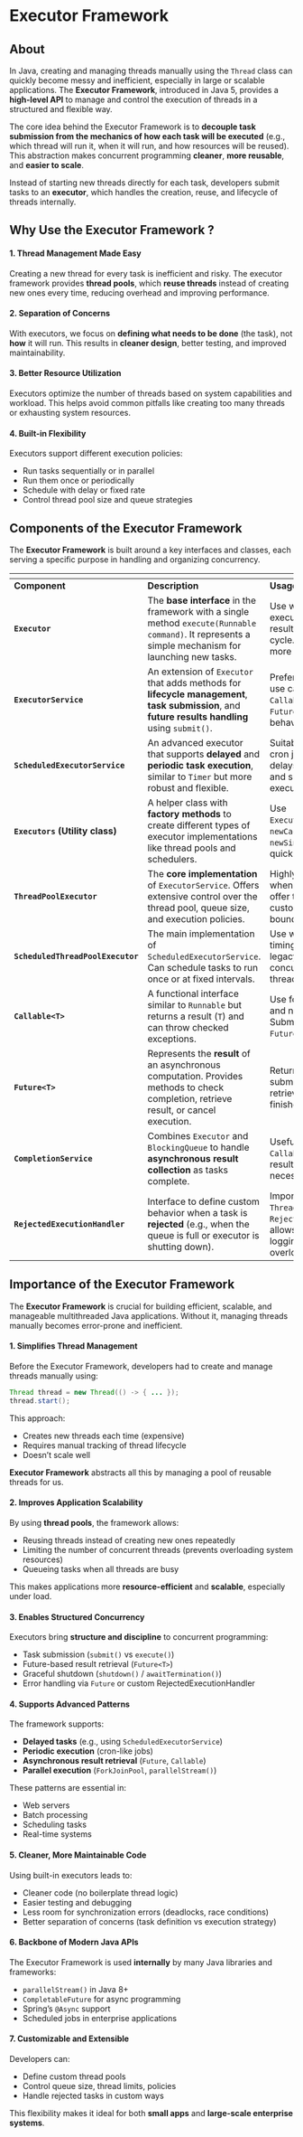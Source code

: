 # Executor Framework

## About

In Java, creating and managing threads manually using the `Thread` class can quickly become messy and inefficient, especially in large or scalable applications. The **Executor Framework**, introduced in Java 5, provides a **high-level API** to manage and control the execution of threads in a structured and flexible way.

The core idea behind the Executor Framework is to **decouple task submission from the mechanics of how each task will be executed** (e.g., which thread will run it, when it will run, and how resources will be reused). This abstraction makes concurrent programming **cleaner**, **more reusable**, and **easier to scale**.

Instead of starting new threads directly for each task, developers submit tasks to an **executor**, which handles the creation, reuse, and lifecycle of threads internally.

## **Why Use the Executor Framework ?**

#### **1. Thread Management Made Easy**

Creating a new thread for every task is inefficient and risky. The executor framework provides **thread pools**, which **reuse threads** instead of creating new ones every time, reducing overhead and improving performance.

#### **2. Separation of Concerns**

With executors, we focus on **defining what needs to be done** (the task), not **how** it will run. This results in **cleaner design**, better testing, and improved maintainability.

#### **3. Better Resource Utilization**

Executors optimize the number of threads based on system capabilities and workload. This helps avoid common pitfalls like creating too many threads or exhausting system resources.

#### **4. Built-in Flexibility**

Executors support different execution policies:

* Run tasks sequentially or in parallel
* Run them once or periodically
* Schedule with delay or fixed rate
* Control thread pool size and queue strategies

## **Components of the Executor Framework**

The **Executor Framework** is built around a key interfaces and classes, each serving a specific purpose in handling and organizing concurrency.

<table data-header-hidden data-full-width="true"><thead><tr><th width="158.8507080078125"></th><th width="388.345458984375"></th><th></th></tr></thead><tbody><tr><td><strong>Component</strong></td><td><strong>Description</strong></td><td><strong>Usage Example / Notes</strong></td></tr><tr><td><strong><code>Executor</code></strong></td><td>The <strong>base interface</strong> in the framework with a single method <code>execute(Runnable command)</code>. It represents a simple mechanism for launching new tasks.</td><td>Use when we want basic task execution without expecting results or managing task life cycle. It's usually extended by more feature-rich components.</td></tr><tr><td><strong><code>ExecutorService</code></strong></td><td>An extension of <code>Executor</code> that adds methods for <strong>lifecycle management</strong>, <strong>task submission</strong>, and <strong>future results handling</strong> using <code>submit()</code>.</td><td>Preferred for most real-world use cases. Allows submitting <code>Callable</code> and <code>Runnable</code>, retrieving <code>Future</code>, and controlling shutdown behavior.</td></tr><tr><td><strong><code>ScheduledExecutorService</code></strong></td><td>An advanced executor that supports <strong>delayed</strong> and <strong>periodic task execution</strong>, similar to <code>Timer</code> but more robust and flexible.</td><td>Suitable for scheduled tasks, like cron jobs or heartbeats. Handles delays between tasks precisely and supports repeated execution.</td></tr><tr><td><strong><code>Executors</code> (Utility class)</strong></td><td>A helper class with <strong>factory methods</strong> to create different types of executor implementations like thread pools and schedulers.</td><td>Use <code>Executors.newFixedThreadPool()</code>, <code>newCachedThreadPool()</code>, or <code>newSingleThreadExecutor()</code> to quickly get standard executors.</td></tr><tr><td><strong><code>ThreadPoolExecutor</code></strong></td><td>The <strong>core implementation</strong> of <code>ExecutorService</code>. Offers extensive control over the thread pool, queue size, and execution policies.</td><td>Highly configurable. Choose this when default executors don’t offer the required control (e.g., custom rejection policy, bounded queue).</td></tr><tr><td><strong><code>ScheduledThreadPoolExecutor</code></strong></td><td>The main implementation of <code>ScheduledExecutorService</code>. Can schedule tasks to run once or at fixed intervals.</td><td>Use when we need precise timing control or to replace legacy <code>Timer</code>/<code>TimerTask</code>. Handles concurrent scheduling with thread pool support.</td></tr><tr><td><strong><code>Callable&#x3C;T></code></strong></td><td>A functional interface similar to <code>Runnable</code> but returns a result (<code>T</code>) and can throw checked exceptions.</td><td>Use for tasks that <strong>return a value</strong> and need to handle exceptions. Submitting a <code>Callable</code> returns a <code>Future&#x3C;T></code>.</td></tr><tr><td><strong><code>Future&#x3C;T></code></strong></td><td>Represents the <strong>result</strong> of an asynchronous computation. Provides methods to check completion, retrieve result, or cancel execution.</td><td>Returned when a <code>Callable</code> is submitted. Use <code>future.get()</code> to retrieve results once the task finishes.</td></tr><tr><td><strong><code>CompletionService</code></strong></td><td>Combines <code>Executor</code> and <code>BlockingQueue</code> to handle <strong>asynchronous result collection</strong> as tasks complete.</td><td>Useful when submitting multiple <code>Callable</code>s and consuming their results as they finish (not necessarily in submission order).</td></tr><tr><td><strong><code>RejectedExecutionHandler</code></strong></td><td>Interface to define custom behavior when a task is <strong>rejected</strong> (e.g., when the queue is full or executor is shutting down).</td><td>Important when using <code>ThreadPoolExecutor</code>. Avoids <code>RejectedExecutionException</code> and allows graceful fallback or logging when system is overloaded.</td></tr></tbody></table>

## **Importance of the Executor Framework**

The **Executor Framework** is crucial for building efficient, scalable, and manageable multithreaded Java applications. Without it, managing threads manually becomes error-prone and inefficient.

#### 1. **Simplifies Thread Management**

Before the Executor Framework, developers had to create and manage threads manually using:

```java
Thread thread = new Thread(() -> { ... });
thread.start();
```

This approach:

* Creates new threads each time (expensive)
* Requires manual tracking of thread lifecycle
* Doesn’t scale well

**Executor Framework** abstracts all this by managing a pool of reusable threads for us.

#### 2. **Improves Application Scalability**

By using **thread pools**, the framework allows:

* Reusing threads instead of creating new ones repeatedly
* Limiting the number of concurrent threads (prevents overloading system resources)
* Queueing tasks when all threads are busy

This makes applications more **resource-efficient** and **scalable**, especially under load.

#### 3. **Enables Structured Concurrency**

Executors bring **structure and discipline** to concurrent programming:

* Task submission (`submit()` vs `execute()`)
* Future-based result retrieval (`Future<T>`)
* Graceful shutdown (`shutdown()` / `awaitTermination()`)
* Error handling via `Future` or custom RejectedExecutionHandler

#### 4. **Supports Advanced Patterns**

The framework supports:

* **Delayed tasks** (e.g., using `ScheduledExecutorService`)
* **Periodic execution** (cron-like jobs)
* **Asynchronous result retrieval** (`Future`, `Callable`)
* **Parallel execution** (`ForkJoinPool`, `parallelStream()`)

These patterns are essential in:

* Web servers
* Batch processing
* Scheduling tasks
* Real-time systems

#### 5. **Cleaner, More Maintainable Code**

Using built-in executors leads to:

* Cleaner code (no boilerplate thread logic)
* Easier testing and debugging
* Less room for synchronization errors (deadlocks, race conditions)
* Better separation of concerns (task definition vs execution strategy)

#### 6. **Backbone of Modern Java APIs**

The Executor Framework is used **internally** by many Java libraries and frameworks:

* `parallelStream()` in Java 8+
* `CompletableFuture` for async programming
* Spring’s `@Async` support
* Scheduled jobs in enterprise applications

#### 7. **Customizable and Extensible**

Developers can:

* Define custom thread pools
* Control queue size, thread limits, policies
* Handle rejected tasks in custom ways

This flexibility makes it ideal for both **small apps** and **large-scale enterprise systems**.

